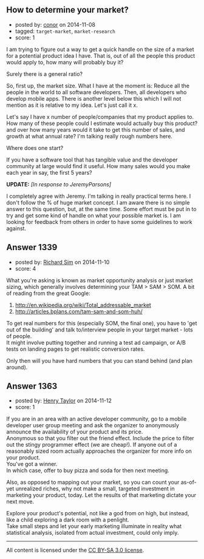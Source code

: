 ## How to determine your market?

- posted by: [conor](https://stackexchange.com/users/79739/conor) on 2014-11-08
- tagged: `target-market`, `market-research`
- score: 1

<p>I am trying to figure out a way to get a quick handle on the size of a market for a potential product idea I have. That is, out of all the people this product would apply to, how many will probably buy it?</p>

<p>Surely there is a general ratio?</p>

<p>So, first up, the market size. What I have at the moment is: Reduce all the people in the world to all software developers. Then, all developers who develop mobile apps. There is another level below this which I will not mention as it is relative to my idea. Let's just call it x.</p>

<p>Let's say I have x number of people/companies that my product applies to. How many of these people could I estimate would actually buy this product? and over how many years would it take to get this number of sales, and growth at what annual rate? I'm talking really rough numbers here.</p>

<p>Where does one start?</p>

<p>If you have a software tool that has tangible value and the developer community at large would find it useful. How many sales would you make each year in say, the first 5 years?</p>

<p><strong>UPDATE:</strong> <em>[In response to JeremyParsons]</em></p>

<p>I completely agree with Jeremy. I'm talking in really practical terms here. I don't follow the % of huge market concept. I am aware there is no simple answer to this question, but, at the same time. Some effort must be put in to try and get some kind of handle on what your possible market is. I am looking for feedback from others in order to have some guidelines to work against.</p>



## Answer 1339

- posted by: [Richard Sim](https://stackexchange.com/users/5291806/richard-sim) on 2014-11-10
- score: 4

<p>What you're asking is known as market opportunity analysis or just market sizing, which generally involves determining your TAM > SAM > SOM. A bit of reading from the great Google:</p>

<ol>
<li><a href="http://en.wikipedia.org/wiki/Total_addressable_market" rel="nofollow">http://en.wikipedia.org/wiki/Total_addressable_market</a></li>
<li><a href="http://articles.bplans.com/tam-sam-and-som-huh/" rel="nofollow">http://articles.bplans.com/tam-sam-and-som-huh/</a></li>
</ol>

<p>To get real numbers for this (especially SOM, the final one), you have to 'get out of the building' and talk to/interview people in your target market - lots of people.<br /> It might involve putting together and running a test ad campaign, or A/B tests on landing pages to get realistic conversion rates. </p>

<p>Only then will you have hard numbers that you can stand behind (and plan around).</p>



## Answer 1363

- posted by: [Henry Taylor](https://stackexchange.com/users/1734959/henry-taylor) on 2014-11-12
- score: 1

<p>If you are in an area with an active developer community, go to a mobile developer user group meeting and ask the organizer to anonymously announce the availability of your product and its price. <br />Anonymous so that you filter out the friend effect.  Include the price to filter out the stingy programmer effect (we are cheap!).  If anyone out of a reasonably sized room actually approaches the organizer for more info on your product. <br />You've got a winner.  <br />
In which case, offer to buy pizza and soda for then next meeting.</p>

<p>Also, as opposed to mapping out your market, so you can count your as-of-yet unrealized riches, why not make a small, targeted investment in marketing your product, today.  Let the results of that marketing dictate your next move.</p>

<p>Explore your product's potential, not like a god from on high, but instead, like a child exploring a dark room with a penlight.<br />  Take small steps and let your early marketing illuminate in reality what statistical analysis, isolated from actual investment, could only imply.</p>




---

All content is licensed under the [CC BY-SA 3.0 license](https://creativecommons.org/licenses/by-sa/3.0/).
